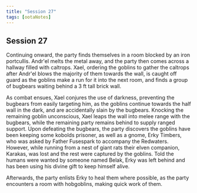 ```yaml
---
title: "Session 27"
tags: [ootaNotes]
---
```

## Session 27
Continuing onward, the party finds themselves in a room blocked by an iron portcullis. Andr'el melts the metal away, and the party then comes across a hallway filled with caltrops. Xael, ordering the goblins to gather the caltrops after Andr'el blows the majority of them towards the wall, is caught off guard as the goblins make a run for it into the next room, and finds a group of bugbears waiting behind a 3 ft tall brick wall.

As combat ensues, Xael conjures the use of darkness, preventing the bugbears from easily targeting him, as the goblins continue towards the half wall in the dark, and are accidentally slain by the bugbears. Knocking the remaining goblin unconscious, Xael leaps the wall into melee range with the bugbears, while the remaining party remains behind to supply ranged support. Upon defeating the bugbears, the party discovers the goblins have been keeping some kobolds prisoner, as well as a gnome, Erky Timbers, who was asked by Father Fusespark to accompany the Redwaters. However, while running from a nest of giant rats their elven companion, Karakas, was lost and the rest were captured by the goblins. Told the humans were wanted by someone named Belak, Erky was left behind and has been using his divine gift to keep himself alive.

Afterwards, the party enlists Erky to heal them where possible, as the party encounters a room with hobgoblins, making quick work of them. 